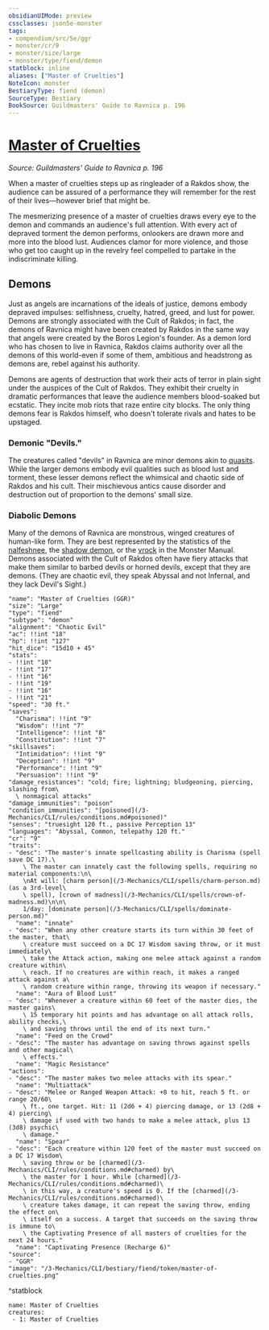 ```yaml
---
obsidianUIMode: preview
cssclasses: json5e-monster
tags:
- compendium/src/5e/ggr
- monster/cr/9
- monster/size/large
- monster/type/fiend/demon
statblock: inline
aliases: ["Master of Cruelties"]
NoteIcon: monster
BestiaryType: fiend (demon)
SourceType: Bestiary
BookSource: Guildmasters' Guide to Ravnica p. 196
---
```

# [Master of Cruelties](3-Mechanics\CLI\bestiary\fiend/master-of-cruelties-ggr.md)
*Source: Guildmasters' Guide to Ravnica p. 196*  

When a master of cruelties steps up as ringleader of a Rakdos show, the audience can be assured of a performance they will remember for the rest of their lives—however brief that might be.

The mesmerizing presence of a master of cruelties draws every eye to the demon and commands an audience's full attention. With every act of depraved torment the demon performs, onlookers are drawn more and more into the blood lust. Audiences clamor for more violence, and those who get too caught up in the revelry feel compelled to partake in the indiscriminate killing.

## Demons

Just as angels are incarnations of the ideals of justice, demons embody depraved impulses: selfishness, cruelty, hatred, greed, and lust for power. Demons are strongly associated with the Cult of Rakdos; in fact, the demons of Ravnica might have been created by Rakdos in the same way that angels were created by the Boros Legion's founder. As a demon lord who has chosen to live in Ravnica, Rakdos claims authority over all the demons of this world-even if some of them, ambitious and headstrong as demons are, rebel against his authority.

Demons are agents of destruction that work their acts of terror in plain sight under the auspices of the Cult of Rakdos. They exhibit their cruelty in dramatic performances that leave the audience members blood-soaked but ecstatic. They incite mob riots that raze entire city blocks. The only thing demons fear is Rakdos himself, who doesn't tolerate rivals and hates to be upstaged.

### Demonic "Devils."

The creatures called "devils" in Ravnica are minor demons akin to [quasits](/3-Mechanics/CLI/bestiary/fiend/quasit.md). While the larger demons embody evil qualities such as blood lust and torment, these lesser demons reflect the whimsical and chaotic side of Rakdos and his cult. Their mischievous antics cause disorder and destruction out of proportion to the demons' small size.

### Diabolic Demons

Many of the demons of Ravnica are monstrous, winged creatures of human-like form. They are best represented by the statistics of the [nalfeshnee](/3-Mechanics/CLI/bestiary/fiend/nalfeshnee.md), the [shadow demon](/3-Mechanics/CLI/bestiary/fiend/shadow-demon.md), or the [vrock](/3-Mechanics/CLI/bestiary/fiend/vrock.md) in the Monster Manual. Demons associated with the Cult of Rakdos often have fiery attacks that make them similar to barbed devils or horned devils, except that they are demons. (They are chaotic evil, they speak Abyssal and not Infernal, and they lack Devil's Sight.)

```statblock
"name": "Master of Cruelties (GGR)"
"size": "Large"
"type": "fiend"
"subtype": "demon"
"alignment": "Chaotic Evil"
"ac": !!int "18"
"hp": !!int "127"
"hit_dice": "15d10 + 45"
"stats":
- !!int "18"
- !!int "17"
- !!int "16"
- !!int "19"
- !!int "16"
- !!int "21"
"speed": "30 ft."
"saves":
  "Charisma": !!int "9"
  "Wisdom": !!int "7"
  "Intelligence": !!int "8"
  "Constitution": !!int "7"
"skillsaves":
  "Intimidation": !!int "9"
  "Deception": !!int "9"
  "Performance": !!int "9"
  "Persuasion": !!int "9"
"damage_resistances": "cold; fire; lightning; bludgeoning, piercing, slashing from\
  \ nonmagical attacks"
"damage_immunities": "poison"
"condition_immunities": "[poisoned](/3-Mechanics/CLI/rules/conditions.md#poisoned)"
"senses": "truesight 120 ft., passive Perception 13"
"languages": "Abyssal, Common, telepathy 120 ft."
"cr": "9"
"traits":
- "desc": "The master's innate spellcasting ability is Charisma (spell save DC 17).\
    \ The master can innately cast the following spells, requiring no material components:\n\
    \nAt will: [charm person](/3-Mechanics/CLI/spells/charm-person.md) (as a 3rd-level\
    \ spell), [crown of madness](/3-Mechanics/CLI/spells/crown-of-madness.md)\n\n\
    1/day: [dominate person](/3-Mechanics/CLI/spells/dominate-person.md)"
  "name": "innate"
- "desc": "When any other creature starts its turn within 30 feet of the master, that\
    \ creature must succeed on a DC 17 Wisdom saving throw, or it must immediately\
    \ take the Attack action, making one melee attack against a random creature within\
    \ reach. If no creatures are within reach, it makes a ranged attack against a\
    \ random creature within range, throwing its weapon if necessary."
  "name": "Aura of Blood Lust"
- "desc": "Whenever a creature within 60 feet of the master dies, the master gains\
    \ 15 temporary hit points and has advantage on all attack rolls, ability checks,\
    \ and saving throws until the end of its next turn."
  "name": "Feed on the Crowd"
- "desc": "The master has advantage on saving throws against spells and other magical\
    \ effects."
  "name": "Magic Resistance"
"actions":
- "desc": "The master makes two melee attacks with its spear."
  "name": "Multiattack"
- "desc": "Melee or Ranged Weapon Attack: +8 to hit, reach 5 ft. or range 20/60\
    \ ft., one target. Hit: 11 (2d6 + 4) piercing damage, or 13 (2d8 + 4) piercing\
    \ damage if used with two hands to make a melee attack, plus 13 (3d8) psychic\
    \ damage."
  "name": "Spear"
- "desc": "Each creature within 120 feet of the master must succeed on a DC 17 Wisdom\
    \ saving throw or be [charmed](/3-Mechanics/CLI/rules/conditions.md#charmed) by\
    \ the master for 1 hour. While [charmed](/3-Mechanics/CLI/rules/conditions.md#charmed)\
    \ in this way, a creature's speed is 0. If the [charmed](/3-Mechanics/CLI/rules/conditions.md#charmed)\
    \ creature takes damage, it can repeat the saving throw, ending the effect on\
    \ itself on a success. A target that succeeds on the saving throw is immune to\
    \ the Captivating Presence of all masters of cruelties for the next 24 hours."
  "name": "Captivating Presence (Recharge 6)"
"source":
- "GGR"
"image": "/3-Mechanics/CLI/bestiary/fiend/token/master-of-cruelties.png"
```
^statblock

```encounter-table
name: Master of Cruelties
creatures:
 - 1: Master of Cruelties
```